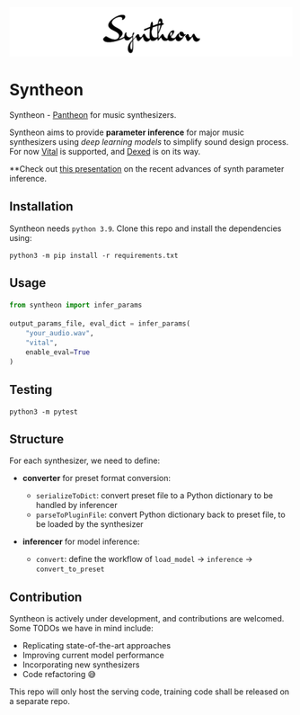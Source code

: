 ![syntheon_logo](docs/syntheon-logo.png)

# Syntheon

Syntheon - [Pantheon]() for music synthesizers. 

Syntheon aims to provide **parameter inference** for major music synthesizers using *deep learning models* to simplify sound design process. For now [Vital](https://vital.audio/) is supported, and [Dexed](https://asb2m10.github.io/dexed/) is on its way.

**Check out [this presentation](https://docs.google.com/presentation/d/1PA4fom6QvCW_YG8L0MMVumrAluljcymndNlaK2HW5t0/edit?usp=sharing) on the recent advances of synth parameter inference.

## Installation

Syntheon needs `python 3.9`. Clone this repo and install the dependencies using:

```
python3 -m pip install -r requirements.txt
```

## Usage

```python
from syntheon import infer_params

output_params_file, eval_dict = infer_params(
    "your_audio.wav", 
    "vital", 
    enable_eval=True
)
```

## Testing

```
python3 -m pytest
```

## Structure

For each synthesizer, we need to define:

- **converter** for preset format conversion: 
    - `serializeToDict`: convert preset file to a Python dictionary to be handled by inferencer
    - `parseToPluginFile`: convert Python dictionary back to preset file, to be loaded by the synthesizer

- **inferencer** for model inference:
    - `convert`: define the workflow of `load_model` -> `inference` -> `convert_to_preset`

## Contribution

Syntheon is actively under development, and contributions are welcomed. Some TODOs we have in mind include:

- Replicating state-of-the-art approaches
- Improving current model performance
- Incorporating new synthesizers 
- Code refactoring 😅

This repo will only host the serving code, training code shall be released on a separate repo.